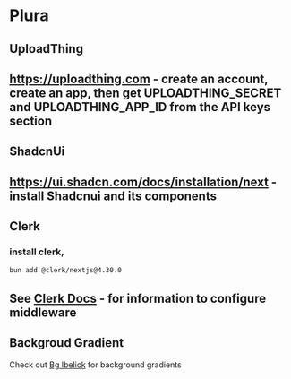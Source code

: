 # Plura

## UploadThing
https://uploadthing.com - create an account, create an app, then get UPLOADTHING_SECRET and UPLOADTHING_APP_ID from the API keys section
---
## ShadcnUi
https://ui.shadcn.com/docs/installation/next - install Shadcnui and its components
---
## Clerk
### install clerk, 
```bash
bun add @clerk/nextjs@4.30.0
```
See [Clerk Docs](https://clerk.com/docs/references/nextjs/auth-middleware) - for information to configure middleware
---
## Backgroud Gradient
Check out [Bg Ibelick](https://bg.ibelick.com/) for background gradients


